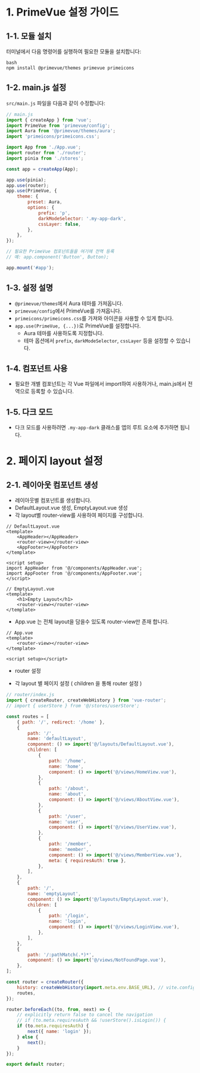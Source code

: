 # 1. PrimeVue 설정 가이드
## 1-1. 모듈 설치

터미널에서 다음 명령어를 실행하여 필요한 모듈을 설치합니다:

```
bash
npm install @primevue/themes primevue primeicons
```


## 1-2. main.js 설정

`src/main.js` 파일을 다음과 같이 수정합니다:

```javascript
// main.js
import { createApp } from 'vue';
import PrimeVue from 'primevue/config';
import Aura from '@primevue/themes/aura';
import 'primeicons/primeicons.css';

import App from './App.vue';
import router from './router';
import pinia from './stores';

const app = createApp(App);

app.use(pinia);
app.use(router);
app.use(PrimeVue, {
    theme: {
        preset: Aura,
        options: {
            prefix: 'p',
            darkModeSelector: '.my-app-dark',
            cssLayer: false,
        },
    },
});

// 필요한 PrimeVue 컴포넌트들을 여기에 전역 등록
// 예: app.component('Button', Button);

app.mount('#app');
```


## 1-3. 설정 설명

- `@primevue/themes`에서 Aura 테마를 가져옵니다.
- `primevue/config`에서 PrimeVue를 가져옵니다.
- `primeicons/primeicons.css`를 가져와 아이콘을 사용할 수 있게 합니다.
- `app.use(PrimeVue, {...})`로 PrimeVue를 설정합니다.
  - Aura 테마를 사용하도록 지정합니다.
  - 테마 옵션에서 `prefix`, `darkModeSelector`, `cssLayer` 등을 설정할 수 있습니다.

## 1-4. 컴포넌트 사용

- 필요한 개별 컴포넌트는 각 Vue 파일에서 import하여 사용하거나, main.js에서 전역으로 등록할 수 있습니다.

## 1-5. 다크 모드

- 다크 모드를 사용하려면 `.my-app-dark` 클래스를 앱의 루트 요소에 추가하면 됩니다.


# 2. 페이지 layout 설정

## 2-1. 레이아웃 컴포넌트 생성

* 레이아웃별 컴포넌트를 생성합니다.
* DefaultLayout.vue 생성, EmptyLayout.vue 생성
* 각 layout별 router-view를 사용하여 페이지를 구성합니다.
```vue
// DefaultLayout.vue
<template>
	<AppHeader></AppHeader>
	<router-view></router-view>
	<AppFooter></AppFooter>
</template>

<script setup>
import AppHeader from '@/components/AppHeader.vue';
import AppFooter from '@/components/AppFooter.vue';
</script>
```

```vue
// EmptyLayout.vue
<template>
	<h1>Empty Layout</h1>
	<router-view></router-view>
</template>

```
* App.vue 는 전체 layout을 담을수 있도록 router-view만 존재 합니다.
```
// App.vue
<template>
	<router-view></router-view>
</template>

<script setup></script>
```

* router 설정 
- 각 layout 별 페이지 설정 ( children 을 통해 router 설정 )

```javascript
// router/index.js  
import { createRouter, createWebHistory } from 'vue-router';
// import { userStore } from '@/stores/userStore';

const routes = [
	{ path: '/', redirect: '/home' },
	{
		path: '/',
		name: 'defaultLayout',
		component: () => import('@/layouts/DefaultLayout.vue'),
		children: [
			{
				path: '/home',
				name: 'home',
				component: () => import('@/views/HomeView.vue'),
			},
			{
				path: '/about',
				name: 'about',
				component: () => import('@/views/AboutView.vue'),
			},
			{
				path: '/user',
				name: 'user',
				component: () => import('@/views/UserView.vue'),
			},
			{
				path: '/member',
				name: 'member',
				component: () => import('@/views/MemberView.vue'),
				meta: { requiresAuth: true },
			},
		],
	},
	{
		path: '/',
		name: 'emptyLayout',
		component: () => import('@/layouts/EmptyLayout.vue'),
		children: [
			{
				path: '/login',
				name: 'login',
				component: () => import('@/views/LoginView.vue'),
			},
		],
	},
	{
		path: '/:pathMatch(.*)*',
		component: () => import('@/views/NotFoundPage.vue'),
	},
];

const router = createRouter({
	history: createWebHistory(import.meta.env.BASE_URL), // vite.config. base 설정.
	routes,
});

router.beforeEach((to, from, next) => {
	// explicitly return false to cancel the navigation
	// if (to.meta.requiresAuth && !userStore().isLogin()) {
	if (to.meta.requiresAuth) {
		next({ name: 'login' });
	} else {
		next();
	}
});

export default router;
```




